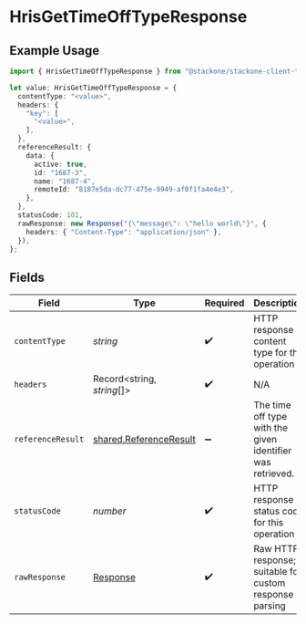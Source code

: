 # HrisGetTimeOffTypeResponse

## Example Usage

```typescript
import { HrisGetTimeOffTypeResponse } from "@stackone/stackone-client-ts/sdk/models/operations";

let value: HrisGetTimeOffTypeResponse = {
  contentType: "<value>",
  headers: {
    "key": [
      "<value>",
    ],
  },
  referenceResult: {
    data: {
      active: true,
      id: "1687-3",
      name: "1687-4",
      remoteId: "8187e5da-dc77-475e-9949-af0f1fa4e4e3",
    },
  },
  statusCode: 101,
  rawResponse: new Response("{\"message\": \"hello world\"}", {
    headers: { "Content-Type": "application/json" },
  }),
};
```

## Fields

| Field                                                                   | Type                                                                    | Required                                                                | Description                                                             |
| ----------------------------------------------------------------------- | ----------------------------------------------------------------------- | ----------------------------------------------------------------------- | ----------------------------------------------------------------------- |
| `contentType`                                                           | *string*                                                                | :heavy_check_mark:                                                      | HTTP response content type for this operation                           |
| `headers`                                                               | Record<string, *string*[]>                                              | :heavy_check_mark:                                                      | N/A                                                                     |
| `referenceResult`                                                       | [shared.ReferenceResult](../../../sdk/models/shared/referenceresult.md) | :heavy_minus_sign:                                                      | The time off type with the given identifier was retrieved.              |
| `statusCode`                                                            | *number*                                                                | :heavy_check_mark:                                                      | HTTP response status code for this operation                            |
| `rawResponse`                                                           | [Response](https://developer.mozilla.org/en-US/docs/Web/API/Response)   | :heavy_check_mark:                                                      | Raw HTTP response; suitable for custom response parsing                 |